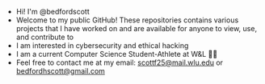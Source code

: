 - Hi! I'm @bedfordscott
- Welcome to my public GitHub! These repositories contains various projects that I have worked on and are available for anyone to view, use, and contribute to
- I am interested in cybersecurity and ethical hacking
- I am a current Computer Science Student-Athlete at W&L 💙🤍
- Feel free to contact me at my email: scottf25@mail.wlu.edu or bedfordhscott@gmail.com

